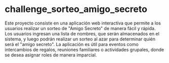 # challenge_sorteo_amigo_secreto
Este proyecto consiste en una aplicación web interactiva que permite a los usuarios realizar un sorteo de "Amigo Secreto" de manera fácil y rápida. Los usuarios ingresan una lista de nombres, que serán almacenados en el sistema, y luego podrán realizar un sorteo al azar para determinar quién será el "amigo secreto". La aplicación es útil para eventos como intercambios de regalos, reuniones familiares o actividades grupales, donde se desea asignar roles de manera imparcial.
